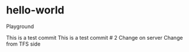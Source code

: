 # hello-world
Playground

This is a test commit
This is a test commit # 2
Change on server
Change from TFS side
